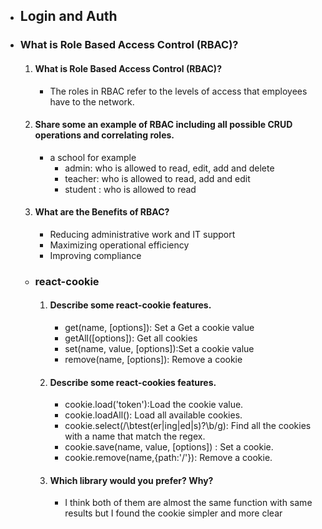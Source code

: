 - ## Login and Auth
 - ### What is Role Based Access Control (RBAC)?
      1. #### What is Role Based Access Control (RBAC)?
         - The roles in RBAC refer to the levels of access that employees have to the network.
      2. #### Share some an example of RBAC including all possible CRUD operations and correlating roles.
         - a school for example
           - admin: who is allowed to read, edit, add and delete
           - teacher: who is allowed to read, add and edit
           - student : who is allowed to read
      3. #### What are the Benefits of RBAC?
         - Reducing administrative work and IT support
         - Maximizing operational efficiency
         - Improving compliance
   - ### react-cookie
      1. #### Describe some react-cookie features.
         - get(name, [options]): Set a Get a cookie value
         - getAll([options]): Get all cookies
         - set(name, value, [options]):Set a cookie value
         - remove(name, [options]): Remove a cookie
      2. #### Describe some react-cookies features.
         - cookie.load('token'):Load the cookie value.
         - cookie.loadAll(): Load all available cookies.
         - cookie.select(/\btest(er|ing|ed|s)?\b/g): Find all the cookies with a name that match the regex.
         - cookie.save(name, value, [options]) : Set a cookie.
         - cookie.remove(name,{path:'/'}): Remove a cookie.

      3. #### Which library would you prefer? Why?
         - I think both of them are almost the same function with same results but I found the cookie simpler and more clear